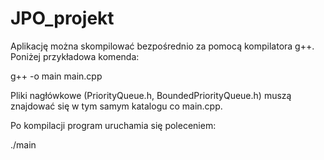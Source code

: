 # JPO_projekt

Aplikację można skompilować bezpośrednio za pomocą kompilatora g++. Poniżej przykładowa komenda:

g++ -o main main.cpp

Pliki nagłówkowe (PriorityQueue.h, BoundedPriorityQueue.h) muszą znajdować się w tym samym katalogu co main.cpp.

Po kompilacji program uruchamia się poleceniem:

./main
